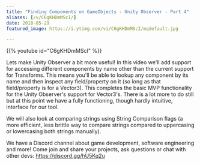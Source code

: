 ```yaml
---
title: "Finding Components on GameObjects - Unity Observer - Part 4"
aliases: [/v/C6gKHDmMScI/]
date: 2018-05-29
featured_image: https://i.ytimg.com/vi/C6gKHDmMScI/mqdefault.jpg

---
```


{{% youtube id="C6gKHDmMScI" %}}

Lets make Unity Observer a bit more useful! In this video we'll add support for accessing different components by name other than the current support for Transforms. This means you'll be able to lookup any component by its name and then inspect any field/property on it (so long as that field/property is for a Vector3). This completes the basic MVP functionality for the Unity Observer's support for Vector3's. There is a lot more to do still but at this point we have a fully functioning, though hardly intuitive, interface for our tool.

We will also look at comparing strings using String Comparison flags (a more efficient, less brittle way to compare strings compared to uppercasing or lowercasing both strings manually).

We have a Discord channel about game development, software engineering and more! Come join and share your projects, ask questions or chat with other devs: https://discord.gg/hU5Kq2u